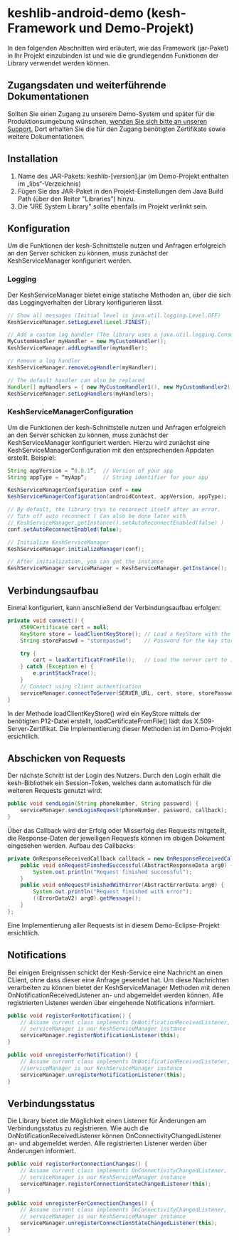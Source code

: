# keshlib-android-demo (kesh-Framework und Demo-Projekt)
In den folgenden Abschnitten wird erläutert, wie das Framework (jar-Paket) in Ihr Projekt einzubinden ist und wie die grundlegenden Funktionen der Library verwendet werden können.

## Zugangsdaten und weiterführende Dokumentationen
Sollten Sie einen Zugang zu unserem Demo-System und später für die Produktionsumgebung wünschen, [wenden Sie sich bitte an unseren Support.](http://kesh.de/details-partnerintegration)
Dort erhalten Sie die für den Zugang benötigten Zertifikate sowie weitere Dokumentationen.

## Installation
1. Name des JAR-Pakets: keshlib-\[version\].jar (im Demo-Projekt enthalten im „libs“-Verzeichnis)
2. Fügen Sie das JAR-Paket in den Projekt-Einstellungen dem Java Build Path (über den Reiter "Libraries") hinzu.
3. Die "JRE System Library" sollte ebenfalls im Projekt verlinkt sein.

## Konfiguration
Um die Funktionen der kesh-Schnittstelle nutzen und Anfragen erfolgreich an den Server schicken zu können, muss zunächst der KeshServiceManager konfiguriert werden.

### Logging
Der KeshServiceManager bietet einige statische Methoden an, über die sich das Loggingverhalten der Library konfigurieren lässt.
```java
// Show all messages (Initial level is java.util.logging.Level.OFF)
KeshServiceManager.setLogLevel(Level.FINEST);

// Add a custom log handler (The library uses a java.util.logging.ConsoleHandler initial)
MyCustomHandler myHandler = new MyCustomHandler();
KeshServiceManager.addLogHandler(myHandler);

// Remove a log handler
KeshServiceManager.removeLogHandler(myHandler);

// The default handler can also be replaced
Handler[] myHandlers = { new MyCustomHandler1(), new MyCustomHandler2() };
KeshServiceManager.setLogHandlers(myHandlers);
```

### KeshServiceManagerConfiguration
Um die Funktionen der kesh-Schnittstelle nutzen und Anfragen erfolgreich an den Server schicken zu können, muss zunächst der KeshServiceManager konfiguriert werden.
Hierzu wird zunächst eine KeshServiceManagerConfiguration mit den entsprechenden Appdaten erstellt. Beispiel:
```java
String appVersion = “0.0.1“;  // Version of your app
String appType = “myApp“;     // String identifier for your app

KeshServiceManagerConfiguration conf = new 
KeshServiceManagerConfiguration(androidContext, appVersion, appType);

// By default, the library trys to reconnect itself after an error.
// Turn off auto reconnect ( Can also be done later with 
// KeshServiceManager.getInstance().setAutoReconnectEnabled(false) )
conf.setAutoReconnectEnabled(false);

// Initialize KeshServiceManager
KeshServiceManager.initializeManager(conf);

// After initialization, you can get the instance
KeshServiceManager serviceManager = KeshServiceManager.getInstance();
```

##  Verbindungsaufbau
Einmal konfiguriert, kann anschließend der Verbindungsaufbau erfolgen:
```java
private void connect() {
    X509Certificate cert = null;
    KeyStore store = loadClientKeyStore(); // Load a KeyStore with the client cert
    String storePasswd = "storepasswd";    // Password for the key store

    try {
        cert = loadCertificatFromFile();   // Load the server cert to identify the server
    } catch (Exception e) {
        e.printStackTrace();
    }
    // Connect using client authentication
    serviceManager.connectToServer(SERVER_URL, cert, store, storePasswd);
}
```
In der Methode loadClientKeyStore() wird ein KeyStore mittels der benötigten P12-Datei erstellt, loadCertificateFromFile() lädt das X.509-Server-Zertifikat. Die Implementierung dieser Methoden ist im Demo-Projekt ersichtlich.

## Abschicken von Requests
Der nächste Schritt ist  der Login des Nutzers. Durch den Login erhält die kesh-Bibliothek ein Session-Token, welches dann automatisch für die weiteren Requests genutzt wird:
```java
public void sendLogin(String phoneNumber, String password) {
    serviceManager.sendLoginRequest(phoneNumber, password, callback);
}
```
Über das Callback wird der Erfolg oder Misserfolg des Requests mitgeteilt, die Response-Daten der jeweiligen Requests können im obigen Dokument eingesehen werden. Aufbau des Callbacks:
```java
private OnResponseReceivedCallback callback = new OnResponseReceivedCallback() {
    public void onRequestFinshedSuccessful(AbstractResponseData arg0) {
        System.out.println("Request finished successful");
    }
    public void onRequestFinishedWithError(AbstractErrorData arg0) {
        System.out.println("Request finished with error");
        ((ErrorDataV2) arg0).getMessage();
    }
};
```
Eine Implementierung aller Requests ist in diesem Demo-Eclipse-Projekt ersichtlich.

## Notifications
Bei einigen Ereignissen schickt der Kesh-Service eine Nachricht an einen CLient, ohne dass dieser eine Anfrage gesendet hat. Um diese Nachrichten verarbeiten zu können bietet der KeshServiceManager Methoden mit denen OnNotificationReceivedListener an- und abgemeldet werden können. Alle registrierten Listener werden über eingehende Notifications informiert.
```java
public void registerForNotification() {
    // Assume current class implements OnNotificationReceivedListener, 
    // serviceManager is our KeshServiceManager instance
    serviceManager.registerNotificationListener(this);
}

public void unregisterForNotification() {
    // Assume current class implements OnNotificationReceivedListener, 
    //serviceManager is our KeshServiceManager instance
    serviceManager.unregisterNotificationListener(this);
}
```

##  Verbindungsstatus
Die Library bietet die Möglichkeit einen Listener für Änderungen am Verbindungsstatus zu registrieren. Wie auch die OnNotificationReceivedListener können OnConnectivityChangedListener an- und abgemeldet werden. Alle registrierten Listener werden über Änderungen informiert.
```java
public void registerForConnectionChanges() {
    // Assume current class implements OnConnectivityChangedListener, 
    // serviceManager is our KeshServiceManager instance
    serviceManager.registerConnectionStateChangedListener(this);
}

public void unregisterForConnectionChanges() {
    // Assume current class implements OnConnectivityChangedListener, 
    // serviceManager is our KeshServiceManager instance
    serviceManager.unregisterConnectionStateChangedListener(this);
}
```


